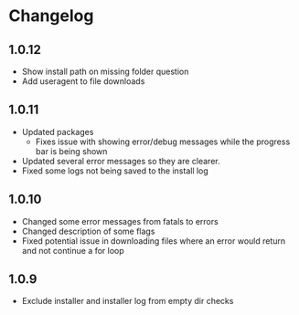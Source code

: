 # Changelog

## 1.0.12
- Show install path on missing folder question
- Add useragent to file downloads

## 1.0.11
- Updated packages
  - Fixes issue with showing error/debug messages while the progress bar is being shown
- Updated several error messages so they are clearer.
- Fixed some logs not being saved to the install log

## 1.0.10
- Changed some error messages from fatals to errors
- Changed description of some flags
- Fixed potential issue in downloading files where an error would return and not continue a for loop

## 1.0.9
- Exclude installer and installer log from empty dir checks